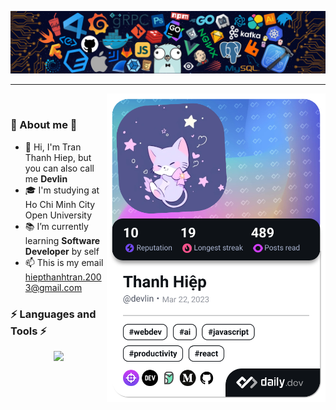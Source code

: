 <!-- Header -->
<p align="center"><a href="##"><img src="https://raw.githubusercontent.com/KevinPatel04/KevinPatel04/master/header.png" /></a></p>



---



<!-- Dev Card /\/\ https://github.com/HiepThanhTran/HiepThanhTran/blob/master/devcard.svg -->
<a href="https://app.daily.dev/maryoku">
	<img
	align="right"
	src="./devcard.png"
	width="350"
	alt="Maryoku Dev Card" />
</a>

<br />

<!-- Description -->
### 🔰 About me 🔰
- 👋 Hi, I'm Tran Thanh Hiep, but you can also call me **Devlin**
- 🎓 I'm studying at Ho Chi Minh City Open University
- 📚 I’m currently learning **Software Developer** by self
- 📫 This is my email [hiepthanhtran.2003@gmail.com](mailto:hiepthanhtran.2003@gmail.com)



<!-- Technologies -->
### ⚡ Languages and Tools ⚡
<p align="center">
  <a href="https://skillicons.dev">
    <img src="https://skillicons.dev/icons?i=java,spring,py,django,mysql,html,css,js,jquery,sass,bootstrap,react,regex,git,github,heroku,vercel,githubactions,selenium&perline=5&theme=dark" />
  </a>
</p>

<!-- c,cpp,cs,dotnet,java,kotlin,py,mysql,html,css,js,jquery,sass,bootstrap,regex,git,github,heroku,vercel,githubactions -->

<br />


